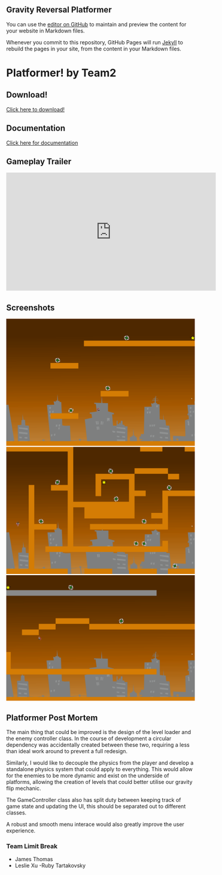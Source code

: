 ## Gravity Reversal Platformer

You can use the [editor on GitHub](https://github.com/BoseEinstein/platformer/edit/master/index.md) to maintain and preview the content for your website in Markdown files.

Whenever you commit to this repository, GitHub Pages will run [Jekyll](https://jekyllrb.com/) to rebuild the pages in your site, from the content in your Markdown files.

# Platformer! by Team2



## Download!

[Click here to download!](https://drive.google.com/file/d/1XUS9kCdc3grlqoUV-f6pDagH1nQa_pti/view?usp=sharing)


## Documentation
[Click here for documentation](Docs/html/index.html)

## Gameplay Trailer


<iframe width="560" height="315" src="https://www.youtube.com/embed/nuksXo96LBw" frameborder="0" allow="accelerometer; autoplay; encrypted-media; gyroscope; picture-in-picture" allowfullscreen></iframe>



## Screenshots

![img1](/images/scrrenshot1.png)
![img2](/images/screenshot2.png)
![img3](/images/screenshot3.png)


## Platformer Post Mortem
The main thing that could be improved is the design of the level loader and the enemy controller class. In the course of development a circular dependency was accidentally created between these two, requiring a less than ideal work around to prevent a full redesign.

Similarly, I would like to decouple the physics from the player and develop a standalone physics system that could apply to everything. This would allow for the enemies to be more dynamic and exist on the underside of platforms, allowing the creation of levels that could better utilise our gravity flip mechanic.

The GameController class also has split duty between keeping track of game state and updating the UI, this should be separated out to different classes.

A robust and smooth menu interace would also greatly improve the user experience.

### Team Limit Break
- James Thomas
- Leslie Xu
-Ruby Tartakovsky

